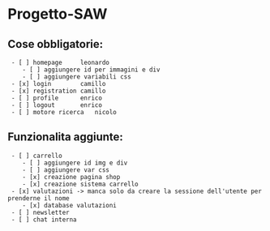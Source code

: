 # Progetto-SAW


## Cose obbligatorie:
	 - [ ] homepage		leonardo
		- [ ] aggiungere id per immagini e div
		- [ ] aggiungere variabili css	 
	 - [x] login		camillo 
	 - [x] registration	camillo
	 - [ ] profile		enrico	
	 - [ ] logout		enrico
	 - [ ] motore ricerca	nicolo
	
## Funzionalita aggiunte:
	 - [ ] carrello
	 	- [ ] aggiungere id img e div
		- [ ] aggiungere var css
		- [x] creazione pagina shop
		- [x] creazione sistema carrello		
	 - [x] valutazioni -> manca solo da creare la sessione dell'utente per prenderne il nome
	 	- [x] database valutazioni
	 - [ ] newsletter
	 - [ ] chat interna 


